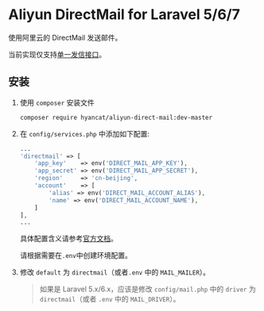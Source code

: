 # Aliyun DirectMail for Laravel 5/6/7

使用阿里云的 DirectMail 发送邮件。

当前实现仅支持[单一发信接口](https://help.aliyun.com/document_detail/29444.html)。

## 安装

1. 使用 `composer` 安装文件

   ```bash
   composer require hyancat/aliyun-direct-mail:dev-master
   ```

2. 在 `config/services.php` 中添加如下配置:

	```php
    ...
	'directmail' => [
		'app_key'    => env('DIRECT_MAIL_APP_KEY'),
		'app_secret' => env('DIRECT_MAIL_APP_SECRET'),
		'region'     => 'cn-beijing',
		'account'    => [
			'alias' => env('DIRECT_MAIL_ACCOUNT_ALIAS'),
			'name' => env('DIRECT_MAIL_ACCOUNT_NAME'),
		]
	],
	...
	```

   具体配置含义请参考[官方文档](https://help.aliyun.com/document_detail/29444.html)。

   请根据需要在`.env`中创建环境配置。

3. 修改 `default` 为 `directmail`（或者`.env` 中的 `MAIL_MAILER`）。

    > 如果是 Laravel 5.x/6.x，应该是修改 `config/mail.php` 中的 `driver` 为 `directmail`（或者 `.env` 中的 `MAIL_DRIVER`）。

